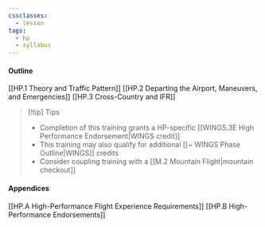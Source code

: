 ```yaml
---
cssclasses:
  - lesson
tags:
  - hp
  - syllabus
---
```


#### Outline
[[HP.1 Theory and Traffic Pattern]]
[[HP.2 Departing the Airport, Maneuvers, and Emergencies]]
[[HP.3 Cross-Country and IFR]]

> [!tip] Tips
> - Completion of this training grants a HP-specific [[WINGS.3E High Performance Endorsement|WINGS credit]]
> - This training may also qualify for additional [[~ WINGS Phase Outline|WINGS]] credits
> - Consider coupling training with a [[M.2 Mountain Flight|mountain checkout]]

#### Appendices
[[HP.A High-Performance Flight Experience Requirements]]
[[HP.B High-Performance Endorsements]]
